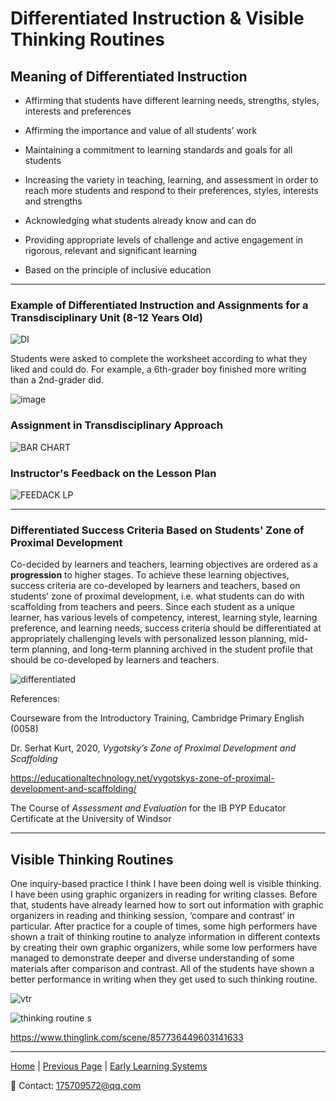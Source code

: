 # Differentiated Instruction & Visible Thinking Routines

## Meaning of Differentiated Instruction

- Affirming that students have different learning needs, strengths, styles, interests and preferences

- Affirming the importance and value of all students’ work

- Maintaining a commitment to learning standards and goals for all students

- Increasing the variety in teaching, learning, and assessment in order to reach more students and respond to their preferences, styles, interests and strengths

- Acknowledging what students already know and can do

- Providing appropriate levels of challenge and active engagement in rigorous, relevant and significant learning

- Based on the principle of inclusive education

---

### Example of Differentiated Instruction and Assignments for a Transdisciplinary Unit (8-12 Years Old)

![DI](https://user-images.githubusercontent.com/109213222/182414196-9842b842-2858-45f4-b3ac-82d6ab2df2e1.png)

Students were asked to complete the worksheet according to what they liked and could do. For example, a 6th-grader boy finished more writing than a 2nd-grader did.

![image](https://user-images.githubusercontent.com/109213222/182388879-9e815087-1f18-49c7-85b2-3f92fa7c720b.png)

### Assignment in Transdisciplinary Approach

![BAR CHART](https://user-images.githubusercontent.com/109213222/182414384-e5984a4b-90ed-472f-9aab-c347a59e5fff.png)

### Instructor's Feedback on the Lesson Plan

![FEEDACK LP](https://user-images.githubusercontent.com/109213222/182414610-a804eab8-33cc-45fc-b03d-f96874599125.png)

---

### Differentiated Success Criteria Based on Students' Zone of Proximal Development

Co-decided by learners and teachers, learning objectives are ordered as a **progression** to higher stages. To achieve these learning objectives, success criteria are co-developed by learners and teachers, based on students' zone of proximal development, i.e. what students can do with scaffolding from teachers and peers. Since each student as a unique learner, has various levels of competency, interest, learning style, learning preference, and learning needs, success criteria should be differentiated at appropriately challenging levels with personalized lesson planning, mid-term planning, and long-term planning archived in the student profile that should be co-developed by learners and teachers.

![differentiated](https://user-images.githubusercontent.com/109213222/185276422-280147a2-aa76-4487-a9f2-4cd57d59f4be.JPG)

References:

Courseware from the Introductory Training, Cambridge Primary English (0058)

Dr. Serhat Kurt, 2020, _Vygotsky’s Zone of Proximal Development and Scaffolding_

<https://educationaltechnology.net/vygotskys-zone-of-proximal-development-and-scaffolding/>

The Course of _Assessment and Evaluation_ for the IB PYP Educator Certificate at the University of Windsor 

---

## Visible Thinking Routines

One inquiry-based practice I think I have been doing well is visible thinking. I have been using graphic organizers in reading for writing classes. Before that, students have already learned how to sort out information with graphic organizers in reading and thinking session, ‘compare and contrast’ in particular. After practice for a couple of times, some high performers have shown a trait of thinking routine to analyze information in different contexts by creating their own graphic organizers, while some low performers have managed to demonstrate deeper and diverse understanding of some materials after comparison and contrast. All of the students have shown a better performance in writing when they get used to such thinking routine.

![vtr](https://user-images.githubusercontent.com/109213222/183083580-8801a6d2-6f34-44e6-88c2-aa9c5c4ba58a.JPG)

![thinking routine s](https://user-images.githubusercontent.com/109213222/183058520-c0ec7f46-9924-467e-a6bf-f0c7daa4304b.JPG)

<https://www.thinglink.com/scene/857736449603141633>

---

 [Home](./README.md) | [Previous Page](./teachingandlearning4) | [Early Learning Systems](./earlylearning.md)

📧 Contact:
<175709572@qq.com>
